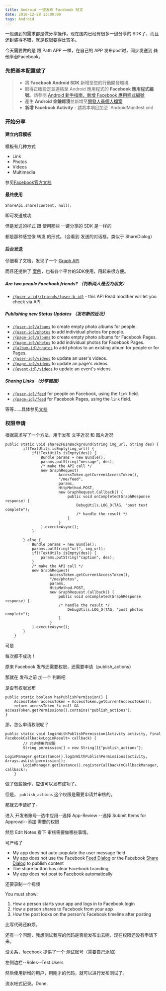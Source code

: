 ```yaml
---
title: Android 一键发布 Facebook 帖文
date: 2016-12-28 13:00:00
tags: Android
---
```


一般遇到的需求都是做分享操作，现在国内已经有很多一键分享的 SDK了，而且还封装得不错，就是权限要得比较多。

今天需要做的是  跟 Path APP 一样，在自己的 APP 发布post时，同步发送到 ~~其他平台~~Facebook。

### 先把基本配置做了

> - 將 **Facebook Android SDK** 新增至您的行動開發環境
> - 取得正確設定並連結至 Android 應用程式的 **Facebook 應用程式編號**。請參閱 [Android 新手指南，新增 Facebook 應用程式編號](https://developers.facebook.com/docs/android/getting-started#app_id)
> - 產生 **Android 金鑰雜湊**並新增至[開發人員個人檔案](https://developers.facebook.com/settings/developer/contact/)
> - **新增 Facebook Activity** - 請將本項目加至 `AndroidManifest.xml

###  开始分享

#### 建立内容模板

模板有几种方式

* Link
* Photos
* Videos
* Multimedia

参见[Facebook官方文档](https://developers.facebook.com/docs/sharing/android?locale=en_US)

#### 最终使用

```
ShareApi.share(content, null);
```

即可发送成功

但是发送的样式 跟 使用那些 一键分享的 SDK 是一样的

都是那种感觉像 转发 的形式。（会看到 发送的对话框，类似于 ShareDialog）

<!-- more -->

#### 后台发送

仔细看了文档，发现了一个 [Graph API ](https://developers.facebook.com/docs/graph-api)

而且还提供了 [案例](https://developers.facebook.com/docs/graph-api/common-scenarios)，也有各个平台的SDK使用，用起来很方便。

##### Are two people Facebook friends? （判断两人是否为朋友）

* [`/{user-a-id}/friends/{user-b-id}`](https://developers.facebook.com/docs/graph-api/reference/user/friends/#readmodifiers) - this API Read modifier will let you check via API.

##### Publishing new Status Updates （发布新的近况）

- [`/{user-id}/albums`](https://developers.facebook.com/docs/graph-api/reference/user/albums/#publish) to create empty photo albums for people.
- [`/{user-id}/photos`](https://developers.facebook.com/docs/graph-api/reference/user/photos/#publish) to add individual photos for people.
- [`/{page-id}/albums`](https://developers.facebook.com/docs/graph-api/reference/page/albums#publish) to create empty photo albums for Facebook Pages.
- [`/{page-id}/photos`](https://developers.facebook.com/docs/graph-api/reference/page/photos/#publish) to add individual photos for Facebook Pages.
- [`/{album-id}/photos`](https://developers.facebook.com/docs/reference/api/album/#photos) to add photos to an existing album for people or for Pages.
- [`/{user-id}/videos`](https://developers.facebook.com/docs/graph-api/reference/user/videos/) to update an user's videos.
- [`/{page-id}/videos`](https://developers.facebook.com/docs/graph-api/reference/page/videos/) to update an page's videos.
- [`/{event-id}/videos`](https://developers.facebook.com/docs/graph-api/reference/event/videos/) to update an event's videos.

##### Sharing Links （分享链接）

- [`/{user-id}/feed`](https://developers.facebook.com/docs/graph-api/reference/user/feed/#publish) for people on Facebook, using the `link` field.
- [`/{page-id}/feed`](https://developers.facebook.com/docs/graph-api/reference/page/feed/#publish) for Facebook Pages, using the `link` field.



等等......具体参见[文档](https://developers.facebook.com/docs/graph-api/common-scenarios)

### 权限申请

根据需求写了一个方法，用于发布 文字近况 和 图片近况

```
public static void share2FBInBackground(String img_url, String des) {
        if(TextUtils.isEmpty(img_url)) {
            if(!TextUtils.isEmpty(des)) {
                Bundle params = new Bundle();
                params.putString("message", des);
                /* make the API call */
                new GraphRequest(
                        AccessToken.getCurrentAccessToken(),
                        "/me/feed",
                        params,
                        HttpMethod.POST,
                        new GraphRequest.Callback() {
                            public void onCompleted(GraphResponse response) {
                                DebugUtils.LOG_D(TAG, "post text complete");
                                /* handle the result */
                            }
                        }
                ).executeAsync();
            }

        } else {
            Bundle params = new Bundle();
            params.putString("url", img_url);
            if(!TextUtils.isEmpty(des)) {
                params.putString("caption", des);
            }
            /* make the API call */
            new GraphRequest(
                    AccessToken.getCurrentAccessToken(),
                    "/me/photos",
                    params,
                    HttpMethod.POST,
                    new GraphRequest.Callback() {
                        public void onCompleted(GraphResponse response) {
                        /* handle the result */
                            DebugUtils.LOG_D(TAG, "post photos complete");
                        }
                    }
            ).executeAsync();
        }
    }
```

可是

每次都不成功！

原来 Facebook 发布还需要权限，还需要申请（publish_actions）

那就在 发布之前 加一个 判断吧

是否有权限发布

```
public static boolean hasPublishPermission() {
    AccessToken accessToken = AccessToken.getCurrentAccessToken();
    return accessToken != null && accessToken.getPermissions().contains("publish_actions");
}
```

那，怎么申请权限呢？

```
public static void loginWithPublishPermission(Activity activity, final 			FacebookCallback<LoginResult> callback) {
        // 允许使用的权限
        String permission[] = new String[]{"publish_actions"};
        LoginManager.getInstance().logInWithPublishPermissions(activity, Arrays.asList(permission));
        LoginManager.getInstance().registerCallback(mCallbackManager, callback);
    }
```

做了做些操作，应该可以发布成功了。

但是， `publish_actions` 这个权限是需要申请并审核的。

那就去申请好了。

进入 开发者账号--选中应用--选择 App-Review --选择 Submit Items for Approval--添加 需要的权限

然后 Edit Notes 看下 审核需要做哪些事情。

可严格了

* My app does not auto-populate the user message field
* My app does not use the Facebook [Feed Dialog](https://developers.facebook.com/docs/sharing/reference/feed-dialog/) or the Facebook [Share Dialog](https://developers.facebook.com/docs/sharing/reference/share-dialog) to publish content
* The share button has clear Facebook branding
* My app does not post to Facebook automatically

还要录制一个视频

You must show:

1. How a person starts your app and logs in to Facebook login
2. How a person shares to Facebook from your app
3. How the post looks on the person's Facebook timeline after posting

比写代码还麻烦。

还有一个问题，我想测试我写的代码是否能发布出去呢，现在权限还没有申请下来。

没关系，facebook 提供了一个 测试账号（需要自己添加）

左侧边栏--Roles--Test Users 

然后使用新增的用户，用刚才的代码，就可以进行发布测试了。

流水帐式记录。Done.